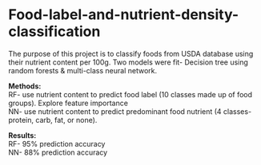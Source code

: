 # Food-label-and-nutrient-density-classification
The purpose of this project is to classify foods from USDA database using their nutrient content per 100g. Two models were fit- Decision tree using random forests & multi-class neural network. 

**Methods:**  
RF- use nutrient content to predict food label (10 classes made up of food groups). Explore feature importance  
NN- use nutrient content to predict predominant food nutrient (4 classes- protein, carb, fat, or none).  

**Results:**  
RF- 95% prediction accuracy  
NN- 88% prediction accuracy
